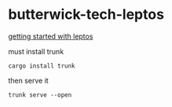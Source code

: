 # butterwick-tech-leptos

[getting started with leptos](https://leptos-rs.github.io/leptos/02_getting_started.html)

must install trunk
    
    cargo install trunk

then serve it

    trunk serve --open

